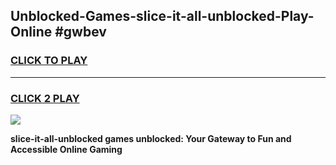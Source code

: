 
## Unblocked-Games-slice-it-all-unblocked-Play-Online #gwbev
<h3>
<a href="https://news.freeplayer.one?title=slice-it-all-unblocked&ref=3">CLICK TO PLAY</a></h3>
<hr>

<h3>
<a href="https://news.freeplayer.one?title=slice-it-all-unblocked&ref=3">CLICK 2 PLAY</a>
  
</h3>

<a href="https://news.freeplayer.one?title=slice-it-all-unblocked&ref=3"><img src="https://clearcache.store/games.png"></a>


**slice-it-all-unblocked games unblocked: Your Gateway to Fun and Accessible Online Gaming**
